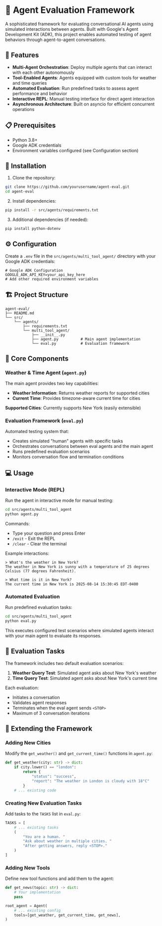# 🤖 Agent Evaluation Framework

A sophisticated framework for evaluating conversational AI agents using simulated interactions between agents. Built with Google's Agent Development Kit (ADK), this project enables automated testing of agent behaviors through agent-to-agent conversations.

## 🌟 Features

- **Multi-Agent Orchestration**: Deploy multiple agents that can interact with each other autonomously
- **Tool-Enabled Agents**: Agents equipped with custom tools for weather and time queries
- **Automated Evaluation**: Run predefined tasks to assess agent performance and behavior
- **Interactive REPL**: Manual testing interface for direct agent interaction
- **Asynchronous Architecture**: Built on asyncio for efficient concurrent operations

## 📋 Prerequisites

- Python 3.8+
- Google ADK credentials
- Environment variables configured (see Configuration section)

## 🚀 Installation

1. Clone the repository:
```bash
git clone https://github.com/yourusername/agent-eval.git
cd agent-eval
```

2. Install dependencies:
```bash
pip install -r src/agents/requirements.txt
```

3. Additional dependencies (if needed):
```bash
pip install python-dotenv
```

## ⚙️ Configuration

Create a `.env` file in the `src/agents/multi_tool_agent/` directory with your Google ADK credentials:

```env
# Google ADK Configuration
GOOGLE_ADK_API_KEY=your_api_key_here
# Add other required environment variables
```

## 🏗️ Project Structure

```
agent-eval/
├── README.md
└── src/
    └── agents/
        ├── requirements.txt
        └── multi_tool_agent/
            ├── __init__.py
            ├── agent.py          # Main agent implementation
            └── eval.py           # Evaluation framework
```

## 🎯 Core Components

### Weather & Time Agent (`agent.py`)

The main agent provides two key capabilities:

- **Weather Information**: Returns weather reports for supported cities
- **Current Time**: Provides timezone-aware current time for cities

**Supported Cities**: Currently supports New York (easily extensible)

### Evaluation Framework (`eval.py`)

Automated testing system that:
- Creates simulated "human" agents with specific tasks
- Orchestrates conversations between eval agents and the main agent
- Runs predefined evaluation scenarios
- Monitors conversation flow and termination conditions

## 💻 Usage

### Interactive Mode (REPL)

Run the agent in interactive mode for manual testing:

```bash
cd src/agents/multi_tool_agent
python agent.py
```

Commands:
- Type your question and press Enter
- `/exit` - Exit the REPL
- `/clear` - Clear the terminal

Example interactions:
```
> What's the weather in New York?
The weather in New York is sunny with a temperature of 25 degrees Celsius (77 degrees Fahrenheit).

> What time is it in New York?
The current time in New York is 2025-08-14 15:30:45 EDT-0400
```

### Automated Evaluation

Run predefined evaluation tasks:

```bash
cd src/agents/multi_tool_agent
python eval.py
```

This executes configured test scenarios where simulated agents interact with your main agent to evaluate its responses.

## 🧪 Evaluation Tasks

The framework includes two default evaluation scenarios:

1. **Weather Query Test**: Simulated agent asks about New York's weather
2. **Time Query Test**: Simulated agent asks about New York's current time

Each evaluation:
- Initiates a conversation
- Validates agent responses
- Terminates when the eval agent sends `<STOP>`
- Maximum of 3 conversation iterations

## 🔧 Extending the Framework

### Adding New Cities

Modify the `get_weather()` and `get_current_time()` functions in `agent.py`:

```python
def get_weather(city: str) -> dict:
    if city.lower() == "london":
        return {
            "status": "success",
            "report": "The weather in London is cloudy with 18°C"
        }
    # ... existing code
```

### Creating New Evaluation Tasks

Add tasks to the `TASKS` list in `eval.py`:

```python
TASKS = [
    # ... existing tasks
    (
        "You are a human. "
        "Ask about weather in multiple cities. "
        "After getting answers, reply <STOP>."
    )
]
```

### Adding New Tools

Define new tool functions and add them to the agent:

```python
def get_news(topic: str) -> dict:
    # Your implementation
    pass

root_agent = Agent(
    # ... existing config
    tools=[get_weather, get_current_time, get_news],
)
```